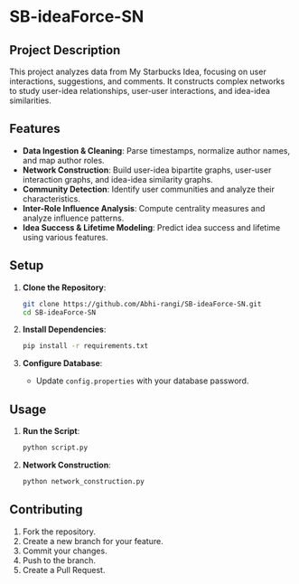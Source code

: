 # SB-ideaForce-SN

## Project Description

This project analyzes data from My Starbucks Idea, focusing on user interactions, suggestions, and comments. It constructs complex networks to study user-idea relationships, user-user interactions, and idea-idea similarities.

## Features

- **Data Ingestion & Cleaning**: Parse timestamps, normalize author names, and map author roles.
- **Network Construction**: Build user-idea bipartite graphs, user-user interaction graphs, and idea-idea similarity graphs.
- **Community Detection**: Identify user communities and analyze their characteristics.
- **Inter-Role Influence Analysis**: Compute centrality measures and analyze influence patterns.
- **Idea Success & Lifetime Modeling**: Predict idea success and lifetime using various features.

## Setup

1. **Clone the Repository**:

   ```bash
   git clone https://github.com/Abhi-rangi/SB-ideaForce-SN.git
   cd SB-ideaForce-SN
   ```

2. **Install Dependencies**:

   ```bash
   pip install -r requirements.txt
   ```

3. **Configure Database**:
   - Update `config.properties` with your database password.

## Usage

1. **Run the Script**:

   ```bash
   python script.py
   ```

2. **Network Construction**:
   ```bash
   python network_construction.py
   ```

## Contributing

1. Fork the repository.
2. Create a new branch for your feature.
3. Commit your changes.
4. Push to the branch.
5. Create a Pull Request.

